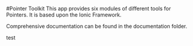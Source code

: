 #Pointer Toolkit
This app provides six modules of different tools for Pointers. It is based upon the Ionic Framework.

Comprehensive documentation can be found in the documentation folder.

test